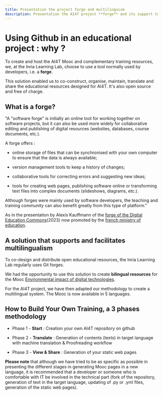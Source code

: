 ```yaml
---
title: Presentation the project forge and multilinguism
description: Presentation the AI4T project **forge** and its support to multilinguism
---
```

# Using Github in an educational project : why ?

To create and host the AI4T Mooc and complementary training resources,
we, at the Inria Learning Lab, choose to use a tool normally used by
developers, i.e. a **forge**.

This solution enabled us to co-construct, organise, maintain, translate
and share the educational resources designed for AI4T. It's also open
source and free of charge.

## What is a forge?

"A "software forge" is initially an online tool for working together on
software projects, but it can also be used more widely for collaborative
editing and publishing of digital resources (websites, databases, course
documents, etc.).

A forge offers :

-   online storage of files that can be synchronised with your own
computer to ensure that the data is always available;

-   version management tools to keep a history of changes;

-   collaborative tools for correcting errors and suggesting new ideas;

-   tools for creating web pages, publishing software online or
transforming text files into complex documents (slideshows,
diagrams, etc.).

Although forges were mainly used by software developers, the teaching
and training community can also benefit greatly from this type of
platform."

As in the presentation by Alexis Kauffmann of the [forge of the Digital Education Commons](https://forge.aeif.fr/framaka/que-la-forge-soit-avec-toi#quest-ce-quune-forge-)(2023)
now promoted by the [french ministry of education](https://www.education.gouv.fr).

## A solution that supports and facilitates multilingualism

To co-design and distribute open educational resources, the Inria
Learning Lab regularly uses Git forges.

We had the opportunity to use this solution to create **bilingual
resources** for the Mooc [Environmental impact of digital technologies](https://learninglab.gitlabpages.inria.fr/mooc-impacts-num/mooc-impacts-num-ressources/en/index.html).

For the AI4T project, we have then adapted our methodology to create a
multilingual system. The Mooc is now available in 5 languages.


## **How to Build Your Own Training, a 3 phases methodology**

-   Phase 1 - **Start** : Creation your own AI4T repository on github

-   Phase 2 - **Translate** : Generation of contents (texts) in target
language with machine translation & Proofreading workflow

-   Phase 3 - **View & Share** : Generation of your static web pages


**Please note** that although we have tried to be as specific as
possible in presenting the different stages in generating Mooc pages in
a new language, it is recommended that a developer or someone who is
comfortable with IT be involved in the technical part (fork of the
repository, generation of text in the target language, updating of .py
or .yml files, generation of the static web pages).
